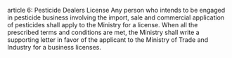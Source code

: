 article 6: Pesticide Dealers License
Any person who intends to be engaged in pesticide business involving the import, sale and commercial application of pesticides shall apply to the Ministry for a license. When all the prescribed terms and conditions are met, the Ministry shall write a supporting letter in favor of the applicant to the Ministry of Trade and Industry for a business licenses.
<ul>
</ul>